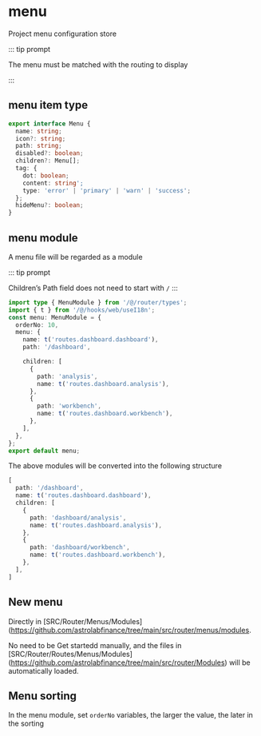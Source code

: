 # menu

Project menu configuration store

::: tip prompt

The menu must be matched with the routing to display

:::

## menu item type

```ts
export interface Menu {
  name: string;
  icon?: string;
  path: string;
  disabled?: boolean;
  children?: Menu[];
  tag: {
    dot: boolean;
    content: string';
    type: 'error' | 'primary' | 'warn' | 'success';
  };
  hideMenu?: boolean;
}
```
## menu module

A menu file will be regarded as a module

::: tip prompt

Children’s Path field does not need to start with `/`
:::

```ts
import type { MenuModule } from '/@/router/types';
import { t } from '/@/hooks/web/useI18n';
const menu: MenuModule = {
  orderNo: 10,
  menu: {
    name: t('routes.dashboard.dashboard'),
    path: '/dashboard',

    children: [
      {
        path: 'analysis',
        name: t('routes.dashboard.analysis'),
      },
      {
        path: 'workbench',
        name: t('routes.dashboard.workbench'),
      },
    ],
  },
};
export default menu;
```
The above modules will be converted into the following structure

```ts
[
  path: '/dashboard',
  name: t('routes.dashboard.dashboard'),
  children: [
    {
      path: 'dashboard/analysis',
      name: t('routes.dashboard.analysis'),
    },
    {
      path: 'dashboard/workbench',
      name: t('routes.dashboard.workbench'),
    },
  ],
]
```

## New menu

Directly in [SRC/Router/Menus/Modules] (https://github.com/astrolabfinance/tree/main/src/router/menus/modules.

No need to be Get startedd manually, and the files in [SRC/Router/Routes/Menus/Modules] (https://github.com/astrolabfinance/tree/main/src/router/Modules) will be automatically loaded.

## Menu sorting

In the menu module, set `orderNo` variables, the larger the value, the later in the sorting
